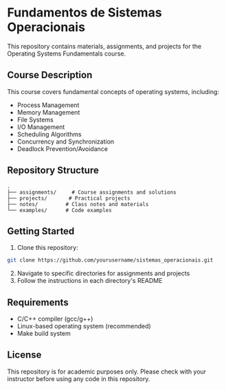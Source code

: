 # Fundamentos de Sistemas Operacionais

This repository contains materials, assignments, and projects for the Operating Systems Fundamentals course.

## Course Description

This course covers fundamental concepts of operating systems, including:

- Process Management
- Memory Management 
- File Systems
- I/O Management
- Scheduling Algorithms
- Concurrency and Synchronization
- Deadlock Prevention/Avoidance

## Repository Structure

```
.
├── assignments/     # Course assignments and solutions
├── projects/       # Practical projects
├── notes/         # Class notes and materials
└── examples/      # Code examples
```

## Getting Started

1. Clone this repository:
```bash
git clone https://github.com/yourusername/sistemas_operacionais.git
```

2. Navigate to specific directories for assignments and projects
3. Follow the instructions in each directory's README

## Requirements

- C/C++ compiler (gcc/g++)
- Linux-based operating system (recommended)
- Make build system

## License

This repository is for academic purposes only. Please check with your instructor before using any code in this repository.